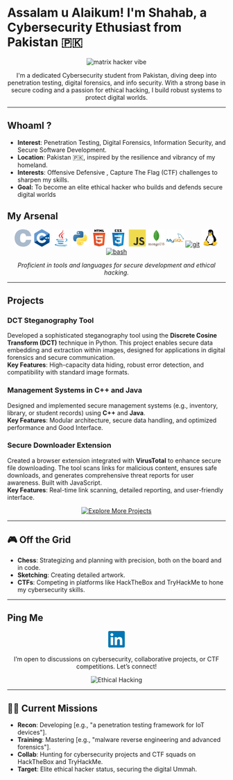 
# Assalam u Alaikum! I'm Shahab, a Cybersecurity Ethusiast from Pakistan 🇵🇰

<p align="center">
  <img src="https://media.giphy.com/media/iIqmM5tTjmpOB9mpbn/giphy.gif" alt="matrix hacker vibe" width="300"/>
</p>

<p align="center">
  I'm a dedicated Cybersecurity student from Pakistan, diving deep into penetration testing, digital forensics, and info security. With a strong base in secure coding and a passion for ethical hacking, I build robust systems to protect digital worlds.
</p>

---

## WhoamI ?
- **Interest**: Penetration Testing, Digital Forensics, Information Security, and Secure Software Development.  
- **Location**: Pakistan 🇵🇰, inspired by the resilience and vibrancy of my homeland.  
- **Interests**: Offensive Defensive , Capture The Flag (CTF) challenges to sharpen my skills. 
- **Goal:** To become an elite ethical hacker who builds and defends secure digital worlds 

## My Arsenal
<p align="center">
  <a href="https://www.cprogramming.com/" target="_blank" rel="noreferrer"><img src="https://raw.githubusercontent.com/devicons/devicon/master/icons/c/c-original.svg" alt="c" width="40" height="40" title="C"/></a>
  <a href="https://www.w3schools.com/cpp/" target="_blank" rel="noreferrer"><img src="https://raw.githubusercontent.com/devicons/devicon/master/icons/cplusplus/cplusplus-original.svg" alt="cplusplus" width="40" height="40" title="C++"/></a>
  <a href="https://www.java.com" target="_blank" rel="noreferrer"><img src="https://raw.githubusercontent.com/devicons/devicon/master/icons/java/java-original.svg" alt="java" width="40" height="40" title="Java"/></a>
  <a href="https://www.python.org" target="_blank" rel="noreferrer"><img src="https://raw.githubusercontent.com/devicons/devicon/master/icons/python/python-original.svg" alt="python" width="40" height="40" title="Python"/></a>
  <a href="https://www.w3.org/html/" target="_blank" rel="noreferrer"><img src="https://raw.githubusercontent.com/devicons/devicon/master/icons/html5/html5-original-wordmark.svg" alt="html5" width="40" height="40" title="HTML5"/></a>
  <a href="https://www.w3schools.com/css/" target="_blank" rel="noreferrer"><img src="https://raw.githubusercontent.com/devicons/devicon/master/icons/css3/css3-original-wordmark.svg" alt="css3" width="40" height="40" title="CSS3"/></a>
  <a href="https://developer.mozilla.org/en-US/docs/Web/JavaScript" target="_blank" rel="noreferrer"><img src="https://raw.githubusercontent.com/devicons/devicon/master/icons/javascript/javascript-original.svg" alt="javascript" width="40" height="40" title="JavaScript"/></a>
  <a href="https://www.mongodb.com/" target="_blank" rel="noreferrer"><img src="https://raw.githubusercontent.com/devicons/devicon/master/icons/mongodb/mongodb-original-wordmark.svg" alt="mongodb" width="40" height="40" title="MongoDB"/></a>
  <a href="https://www.mysql.com/" target="_blank" rel="noreferrer"><img src="https://raw.githubusercontent.com/devicons/devicon/master/icons/mysql/mysql-original-wordmark.svg" alt="mysql" width="40" height="40" title="MySQL"/></a>
  <a href="https://git-scm.com/" target="_blank" rel="noreferrer"><img src="https://www.vectorlogo.zone/logos/git-scm/git-scm-icon.svg" alt="git" width="40" height="40" title="Git"/></a>
  <a href="https://www.linux.org/" target="_blank" rel="noreferrer"><img src="https://raw.githubusercontent.com/devicons/devicon/master/icons/linux/linux-original.svg" alt="linux" width="40" height="40" title="Linux"/></a>
  <a href="https://www.gnu.org/software/bash/" target="_blank" rel="noreferrer"><img src="https://www.vectorlogo.zone/logos/gnu_bash/gnu_bash-icon.svg" alt="bash" width="40" height="40" title="Bash"/></a>
</p>

<p align="center">
  <i>Proficient in tools and languages for secure development and ethical hacking.</i>
</p>

---

## Projects

### DCT Steganography Tool
Developed a sophisticated steganography tool using the **Discrete Cosine Transform (DCT)** technique in Python. This project enables secure data embedding and extraction within images, designed for applications in digital forensics and secure communication.   
**Key Features**: High-capacity data hiding, robust error detection, and compatibility with standard image formats.

### Management Systems in C++ and Java
Designed and implemented secure management systems (e.g., inventory, library, or student records) using **C++** and **Java**.  
**Key Features**: Modular architecture, secure data handling, and optimized performance and Good Interface.

### Secure Downloader Extension
Created a browser extension integrated with **VirusTotal** to enhance secure file downloading. The tool scans links for malicious content, ensures safe downloads, and generates comprehensive threat reports for user awareness. Built with JavaScript.  
**Key Features**: Real-time link scanning, detailed reporting, and user-friendly interface.

<p align="center">
  <a href="https://github.com/shahab-qamar-b1624a286?tab=repositories"><img src="https://img.shields.io/badge/Explore%20More%20Projects-2EA44F?style=for-the-badge" alt="Explore More Projects"/></a>
</p>

---

## 🎮 Off the Grid
- **Chess**: Strategizing and planning with precision, both on the board and in code.  
- **Sketching**: Creating detailed artwork.  
- **CTFs**: Competing in platforms like HackTheBox and TryHackMe to hone my cybersecurity skills.  

---
## Ping Me
<p align="center">
  <a href="https://linkedin.com/in/shahab-qamar-b1624a286" target="_blank" rel="noreferrer"><img src="https://raw.githubusercontent.com/devicons/devicon/master/icons/linkedin/linkedin-original.svg" alt="linkedin" width="40" height="40" title="LinkedIn"/></a>
</p>

<p align="center">
  I’m open to discussions on cybersecurity, collaborative projects, or CTF competitions. Let’s connect!
</p>

<p align="center">
  <img src="https://img.shields.io/badge/Ethical%20Hacking-2EA44F?style=for-the-badge" alt="Ethical Hacking"/>
</p>

---
## 🕵️‍♂️ Current Missions
- **Recon**: Developing [e.g., "a penetration testing framework for IoT devices"].  
- **Training**: Mastering [e.g., "malware reverse engineering and advanced forensics"].  
- **Collab**: Hunting for cybersecurity projects and CTF squads on HackTheBox and TryHackMe.  
- **Target**: Elite ethical hacker status, securing the digital Ummah.


